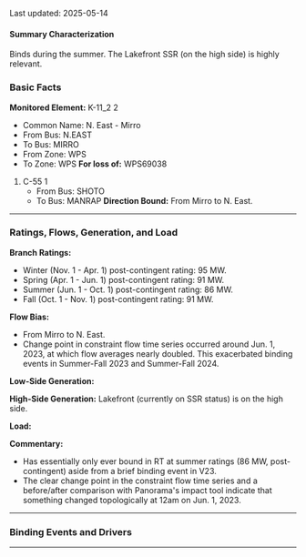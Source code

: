Last updated: 2025-05-14
#### Summary Characterization
Binds during the summer. The Lakefront SSR (on the high side) is highly relevant.
### Basic Facts
**Monitored Element:** K-11_2 2
- Common Name: N. East - Mirro
- From Bus: N.EAST
- To Bus: MIRRO
- From Zone: WPS
- To Zone: WPS
**For loss of:** WPS69038
1. C-55 1
    - From Bus: SHOTO
    - To Bus: MANRAP
**Direction Bound:** From Mirro to N. East.

---
### Ratings, Flows, Generation, and Load
**Branch Ratings:**
- Winter (Nov. 1 - Apr. 1) post-contingent rating: 95 MW.
- Spring (Apr. 1 - Jun. 1) post-contingent rating: 91 MW.
- Summer (Jun. 1 - Oct. 1) post-contingent rating: 86 MW.
- Fall (Oct. 1 - Nov. 1) post-contingent rating: 91 MW.

**Flow Bias:**
- From Mirro to N. East.
- Change point in constraint flow time series occurred around Jun. 1, 2023, at which flow averages nearly doubled. This exacerbated binding events in Summer-Fall 2023 and Summer-Fall 2024.

**Low-Side Generation:**

**High-Side Generation:**
Lakefront (currently on SSR status) is on the high side.

**Load:**

**Commentary:**
- Has essentially only ever bound in RT at summer ratings (86 MW, post-contingent) aside from a brief binding event in V23.
- The clear change point in the constraint flow time series and a before/after comparison with Panorama's impact tool indicate that something changed topologically at 12am on Jun. 1, 2023.
---
### Binding Events and Drivers

---
